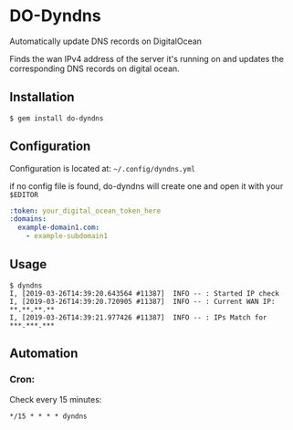 # DO-Dyndns

Automatically update DNS records on DigitalOcean

Finds the wan IPv4 address of the server it's running on and
updates the corresponding DNS records on digital ocean.

## Installation
`$ gem install do-dyndns`

## Configuration
Configuration is located at:
`~/.config/dyndns.yml`

if no config file is found, do-dyndns will create one and open it with your `$EDITOR`

```yaml
:token: your_digital_ocean_token_here
:domains:
  example-domain1.com:
    - example-subdomain1
```

## Usage
```
$ dyndns 
I, [2019-03-26T14:39:20.643564 #11387]  INFO -- : Started IP check
I, [2019-03-26T14:39:20.720905 #11387]  INFO -- : Current WAN IP: **.**.**.**
I, [2019-03-26T14:39:21.977426 #11387]  INFO -- : IPs Match for ***.***.***
```

## Automation

### Cron:
Check every 15 minutes:

```
*/15 * * * * dyndns
```
